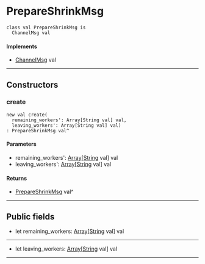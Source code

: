 # PrepareShrinkMsg

```pony
class val PrepareShrinkMsg is
  ChannelMsg val
```

#### Implements

* [ChannelMsg](wallaroo-core-messages-ChannelMsg) val

---

## Constructors

### create

```pony
new val create(
  remaining_workers': Array[String val] val,
  leaving_workers': Array[String val] val)
: PrepareShrinkMsg val^
```
#### Parameters

*   remaining_workers': [Array](builtin-Array)\[[String](builtin-String) val\] val
*   leaving_workers': [Array](builtin-Array)\[[String](builtin-String) val\] val

#### Returns

* [PrepareShrinkMsg](wallaroo-core-messages-PrepareShrinkMsg) val^

---

## Public fields

* let remaining_workers: [Array](builtin-Array)\[[String](builtin-String) val\] val

---

* let leaving_workers: [Array](builtin-Array)\[[String](builtin-String) val\] val

---

